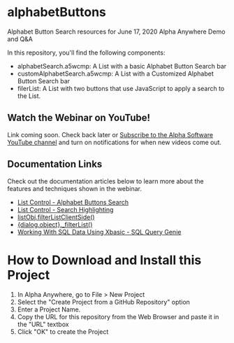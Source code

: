 # alphabetButtons
Alphabet Button Search resources for June 17, 2020 Alpha Anywhere Demo and Q&amp;A

In this repository, you'll find the following components:

- alphabetSearch.a5wcmp: A List with a basic Alphabet Button Search bar
- customAlphabetSearch.a5wcmp: A List with a Customized Alphabet Button Search bar
- filerList: A List with two buttons that use JavaScript to apply a search to the List.

## Watch the Webinar on YouTube!

Link coming soon. Check back later or [Subscribe to the Alpha Software YouTube channel](https://www.youtube.com/user/AlphaSoftwareInc) and turn on notifications for when new videos come out.

## Documentation Links
Check out the documentation articles below to learn more about the features and techniques shown in the webinar.

- [List Control - Alphabet Buttons Search](https://documentation.alphasoftware.com/documentation/index?search=list%20alphabetbutton%20search)
- [List Control - Search Highlighting](https://documentation.alphasoftware.com/documentation/index?search=ux%20list%20builder%20list%20properties%20search%20highlighting)
- [listObj.filterListClientSide()](https://documentation.alphasoftware.com/documentation/index?search=list%20object%20filterlistclientside%20method)
- [{dialog.object}._filterList()](https://documentation.alphasoftware.com/documentation/index?search=ux%20component%20_filterlist%20method)
- [Working With SQL Data Using Xbasic - SQL Query Genie](https://documentation.alphasoftware.com/documentation/index?search=xbasic%20guide%20sql#section2_SQL%20Query%20Genie)

# How to Download and Install this Project

1. In Alpha Anywhere, go to File > New Project
2. Select the "Create Project from a GitHub Repository" option
3. Enter a Project Name.
4. Copy the URL for this repository from the Web Browser and paste it in the "URL" textbox
5. Click "OK" to create the Project
